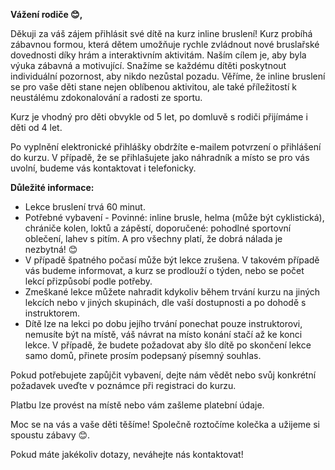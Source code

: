 **Vážení rodiče 😊,**

Děkuji za váš zájem přihlásit své dítě na kurz inline bruslení! Kurz probíhá zábavnou formou, která dětem umožňuje rychle zvládnout nové bruslařské dovednosti díky hrám a interaktivním aktivitám. Naším cílem je, aby byla výuka zábavná a motivující. Snažíme se každému dítěti poskytnout individuální pozornost, aby nikdo nezůstal pozadu. Věříme, že inline bruslení se pro vaše děti stane nejen oblíbenou aktivitou, ale také příležitostí k neustálému zdokonalování a radosti ze sportu.

Kurz je vhodný pro děti obvykle od 5 let, po domluvě s rodiči přijímáme i děti od 4 let.

Po vyplnění elektronické přihlášky obdržíte e-mailem potvrzení o přihlášení do kurzu. V případě, že se přihlašujete jako náhradník a místo se pro vás uvolní, budeme vás kontaktovat i telefonicky.

**Důležité informace:**
- Lekce bruslení trvá 60 minut.
- Potřebné vybavení - Povinné: inline brusle, helma (může být cyklistická), chrániče kolen, loktů a zápěstí, doporučené: pohodlné sportovní oblečení, lahev s pitím. A pro všechny platí, že dobrá nálada je nezbytná! 😊
- V případě špatného počasí může být lekce zrušena. V takovém případě vás budeme informovat, a kurz se prodlouží o týden, nebo se počet lekcí přizpůsobí podle potřeby.
- Zmeškané lekce můžete nahradit kdykoliv během trvání kurzu na jiných lekcích nebo v jiných skupinách, dle vaší dostupnosti a po dohodě s instruktorem.
- Dítě lze na lekci po dobu jejího trvání ponechat pouze instruktorovi, nemusíte být na místě, váš návrat na místo konání stačí až ke konci lekce. V případě, že budete požadovat aby šlo dítě po skončení lekce samo domů, přinete prosím podepsaný písemný souhlas.

Pokud potřebujete zapůjčit vybavení, dejte nám vědět nebo svůj konkrétní požadavek uveďte v poznámce při registraci do kurzu.

Platbu lze provést na místě nebo vám zašleme platební údaje.

Moc se na vás a vaše děti těšíme! Společně roztočíme kolečka a užijeme si spoustu zábavy 😊.

Pokud máte jakékoliv dotazy, neváhejte nás kontaktovat!

